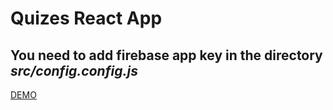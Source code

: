 # Quizes React App

You need to add firebase app key in the directory ***src/config.config.js***
---
[DEMO](https://little-quiz-cc822.web.app/)